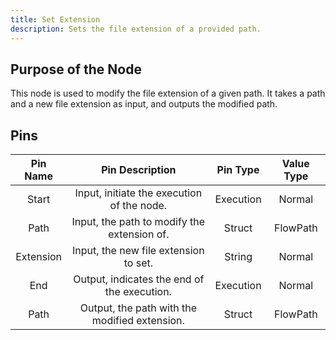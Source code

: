 ```yaml
---
title: Set Extension
description: Sets the file extension of a provided path.
---
```


## Purpose of the Node
This node is used to modify the file extension of a given path. It takes a path and a new file extension as input, and outputs the modified path.

## Pins
| Pin Name | Pin Description | Pin Type | Value Type |
|:----------:|:-------------:|:------:|:------:|
| Start | Input, initiate the execution of the node. | Execution | Normal |
| Path | Input, the path to modify the extension of. | Struct | FlowPath |
| Extension | Input, the new file extension to set. | String | Normal |
| End | Output, indicates the end of the execution. | Execution | Normal |
| Path | Output, the path with the modified extension. | Struct | FlowPath |